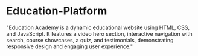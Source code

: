 # Education-Platform
"Education Academy is a dynamic educational website using HTML, CSS, and JavaScript. It features a video hero section, interactive navigation with search, course showcases, a quiz, and testimonials, demonstrating responsive design and engaging user experience."
